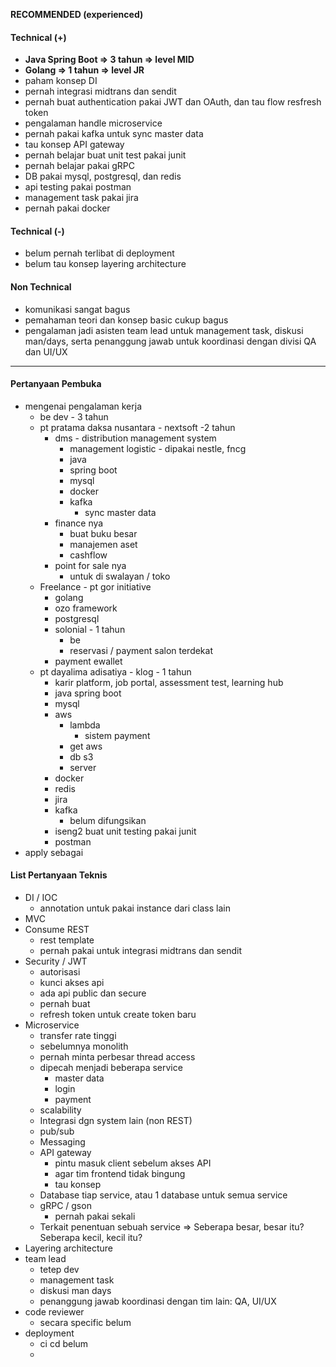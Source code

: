 **RECOMMENDED (experienced)**

#### Technical (+) 

- **Java Spring Boot => 3 tahun => level MID**  
- **Golang => 1 tahun => level JR**
- paham konsep DI
- pernah integrasi midtrans dan sendit
- pernah buat authentication pakai JWT dan OAuth, dan tau flow resfresh token
- pengalaman handle microservice
- pernah pakai kafka untuk sync master data
- tau konsep API gateway
- pernah belajar buat unit test pakai junit
- pernah belajar pakai gRPC 
- DB pakai mysql, postgresql, dan redis
- api testing pakai postman
- management task pakai jira
- pernah pakai docker

#### Technical (-)  

- belum pernah terlibat di deployment
- belum tau konsep layering architecture

#### Non Technical  

- komunikasi sangat bagus
- pemahaman teori dan konsep basic cukup bagus
- pengalaman jadi asisten team lead untuk management task, diskusi man/days, serta penanggung jawab untuk koordinasi dengan divisi QA dan UI/UX

---

#### Pertanyaan Pembuka

- mengenai pengalaman kerja  
	- be dev - 3 tahun
	- pt pratama daksa nusantara - nextsoft  -2 tahun
		- dms - distribution management system
			- management logistic - dipakai nestle, fncg
			- java
			- spring boot
			- mysql
			- docker
			- kafka
				- sync master data
		- finance nya
			- buat buku besar
			- manajemen aset
			- cashflow
		- point for sale nya
			- untuk di swalayan / toko
	- Freelance - pt gor initiative
		- golang
		- ozo framework
		- postgresql
		- solonial - 1 tahun
			- be
			- reservasi / payment salon terdekat
		- payment ewallet
	- pt dayalima adisatiya - klog - 1 tahun
		- karir platform, job portal, assessment test, learning hub
		- java spring boot
		- mysql
		- aws
			- lambda
				- sistem payment
			- get aws
			- db s3
			- server
		- docker
		- redis
		- jira
		- kafka
			- belum difungsikan
		- iseng2 buat unit testing pakai junit
		- postman
- apply sebagai


#### List Pertanyaan Teknis

- DI / IOC
	- annotation untuk pakai instance dari class lain
- MVC
- Consume REST
	- rest template
	- pernah pakai untuk integrasi midtrans dan sendit
- Security / JWT
	- autorisasi
	- kunci akses api
	- ada api public dan secure
	- pernah buat
	- refresh token untuk create token baru
- Microservice
	- transfer rate tinggi
	- sebelumnya monolith
	- pernah minta perbesar thread access
	- dipecah menjadi beberapa service
		- master data
		- login
		- payment
	- scalability
	- Integrasi dgn system lain (non REST)
	- pub/sub
	- Messaging
	- API gateway
		- pintu masuk client sebelum akses API
		- agar tim frontend tidak bingung
		- tau konsep
	- Database tiap service, atau 1 database untuk semua service
	- gRPC / gson
		- pernah pakai sekali
	- Terkait penentuan sebuah service => Seberapa besar, besar itu? Seberapa kecil, kecil itu?
- Layering architecture
- team lead
	- tetep dev
	- management task
	- diskusi man days
	- penanggung jawab koordinasi dengan tim lain: QA, UI/UX
- code reviewer
	- secara specific belum
- deployment
	- ci cd belum
	- 